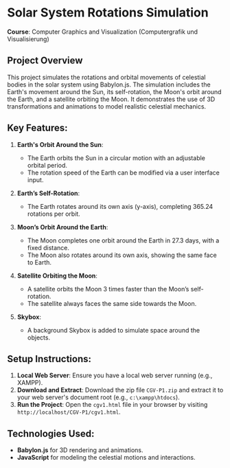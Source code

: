 # Solar System Rotations Simulation

**Course**: Computer Graphics and Visualization (Computergrafik und Visualisierung)  

## Project Overview

This project simulates the rotations and orbital movements of celestial bodies in the solar system using Babylon.js. The simulation includes the Earth's movement around the Sun, its self-rotation, the Moon's orbit around the Earth, and a satellite orbiting the Moon. It demonstrates the use of 3D transformations and animations to model realistic celestial mechanics.

## Key Features:
1. **Earth's Orbit Around the Sun**:
   - The Earth orbits the Sun in a circular motion with an adjustable orbital period.
   - The rotation speed of the Earth can be modified via a user interface input.

2. **Earth’s Self-Rotation**:
   - The Earth rotates around its own axis (y-axis), completing 365.24 rotations per orbit.

3. **Moon’s Orbit Around the Earth**:
   - The Moon completes one orbit around the Earth in 27.3 days, with a fixed distance.
   - The Moon also rotates around its own axis, showing the same face to Earth.

4. **Satellite Orbiting the Moon**:
   - A satellite orbits the Moon 3 times faster than the Moon’s self-rotation.
   - The satellite always faces the same side towards the Moon.

5. **Skybox**:
   - A background Skybox is added to simulate space around the objects.

## Setup Instructions:

1. **Local Web Server**: Ensure you have a local web server running (e.g., XAMPP).
2. **Download and Extract**: Download the zip file `CGV-P1.zip` and extract it to your web server's document root (e.g., `c:\xampp\htdocs`).
3. **Run the Project**: Open the `cgv1.html` file in your browser by visiting `http://localhost/CGV-P1/cgv1.html`.

## Technologies Used:
- **Babylon.js** for 3D rendering and animations.
- **JavaScript** for modeling the celestial motions and interactions.
